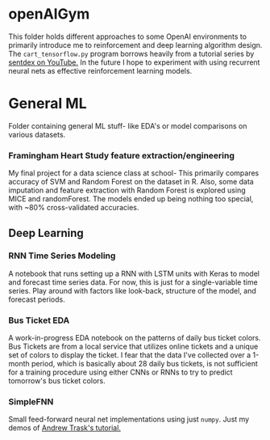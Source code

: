 # openAIGym
This folder holds different approaches to some OpenAI environments to primarily introduce me to reinforcement and deep learning algorithm design. The `cart_tensorflow.py` program borrows heavily from a tutorial series by [sentdex on YouTube.](https://www.youtube.com/user/sentdex) In the future I hope to experiment with using recurrent neural nets as effective reinforcement learning models. 

# General ML
Folder containing general ML stuff- like EDA's or model comparisons on various datasets. 

### Framingham Heart Study feature extraction/engineering
My final project for a data science class at school- This primarily compares accuracy of SVM and Random Forest on the dataset in R. Also, some data imputation and feature extraction with Random Forest is explored using MICE and randomForest. The models ended up being nothing too special, with ~80% cross-validated accuracies. 

## Deep Learning

### RNN Time Series Modeling 
A notebook that runs setting up a RNN with LSTM units with Keras to model and forecast time series data. For now, this is just for a single-variable time series. Play around with factors like look-back, structure of the model, and forecast periods. 

### Bus Ticket EDA
A work-in-progress EDA notebook on the patterns of daily bus ticket colors. Bus Tickets are from a local service that utilizes online tickets and a unique set of colors to display the ticket. I fear that the data I've collected over a 1-month period, which is basically about 28 daily bus tickets, is not sufficient for a training procedure using either CNNs or RNNs to try to predict tomorrow's bus ticket colors. 

### SimpleFNN
Small feed-forward neural net implementations using just `numpy`. Just my demos of [Andrew Trask's tutorial.](https://iamtrask.github.io/) 
